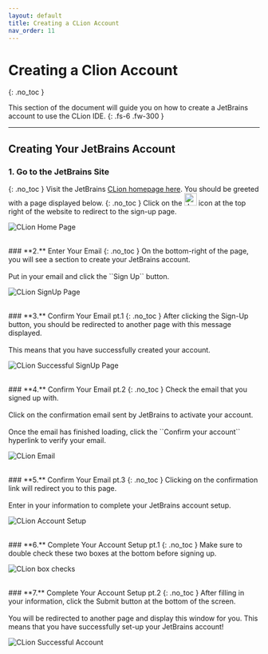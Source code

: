 ```yaml
---
layout: default
title: Creating a CLion Account
nav_order: 11
---
```


# Creating a Clion Account
{: .no_toc }


This section of the document will guide you on how to create a JetBrains account to use the CLion IDE.
{: .fs-6 .fw-300 }

---
## Creating Your JetBrains Account
### **1.** Go to the JetBrains Site
{: .no_toc }
Visit the JetBrains [CLion homepage here](https://www.jetbrains.com/clion/). You should be greeted with a page displayed below.
{: .no_toc }
Click on the <img src="https://cdn.discordapp.com/attachments/498622698050813962/695542876016476160/unknown.png" alt="drawing" width="25"/> icon at the top right of the website to redirect to the sign-up page.

![CLion Home Page](https://cdn.discordapp.com/attachments/498622698050813962/695022168819499038/unknown.png "CLion HomePage alt text")

<br/>
### **2.** Enter Your Email
{: .no_toc }
On the bottom-right of the page, you will see a section to create your JetBrains account.
<br/><br/>
Put in your email and click the ``Sign Up`` button.

![CLion SignUp Page](https://cdn.discordapp.com/attachments/498622698050813962/695022993683775498/unknown.png "CLion SignUp alt text")

<br/>
### **3.** Confirm Your Email pt.1
{: .no_toc }
After clicking the Sign-Up button, you should be redirected to another page with this message displayed. 
<br/><br/>
This means that you have successfully created your account.

![CLion Successful SignUp Page](https://cdn.discordapp.com/attachments/619382734984577042/695023479334109264/unknown.png "CLion Confirmation Signup alt text")

<br/>
### **4.** Confirm Your Email pt.2 
{: .no_toc }
Check the email that you signed up with. 
<br/><br/>
Click on the confirmation email sent by JetBrains to activate your account.
<br/><br/>
Once the email has finished loading, click the ``Confirm your account`` hyperlink to verify your email.

![CLion Email](https://cdn.discordapp.com/attachments/694977588405469265/694990599753039973/unknown.png "Clion email alt text")

<br/>
### **5.** Confirm Your Email pt.3
{: .no_toc }
Clicking on the confirmation link will redirect you to this page. 
<br/><br/>
Enter in your information to complete your JetBrains account setup.

![CLion Account Setup](https://cdn.discordapp.com/attachments/498622698050813962/695813579433312346/unknown.png "CLion Accountpage alt text")

<br/>
### **6.** Complete Your Account Setup pt.1
{: .no_toc }
Make sure to double check these two boxes at the bottom before signing up.

![CLion box checks](https://cdn.discordapp.com/attachments/694977588405469265/694990889902145596/unknown.png "CLion checkboxes")

<br/>
### **7.** Complete Your Account Setup pt.2
{: .no_toc }
After filling in your information, click the Submit button at the bottom of the screen. 
<br/><br/>
You will be redirected to another page and display this window for you. This means that you have successfully set-up your JetBrains account!

![CLion Successful Account](https://cdn.discordapp.com/attachments/498622698050813962/695025702109446246/unknown.png "CLion account")
